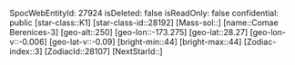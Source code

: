 ﻿---
location: [28.27,-173.275,250]
type: Station
tags:
- astro/Star

---
SpocWebEntityId: 27924
isDeleted: false
isReadOnly: false
confidential: public
[star-class::K1]
[star-class-id::28192]
[Mass-sol::]
[name::Comae Berenices-3]
[geo-alt::250]
[geo-lon::-173.275]
[geo-lat::28.27]
[geo-lon-v::-0.006]
[geo-lat-v::-0.09]
[bright-min::44]
[bright-max::44]
[Zodiac-index::3]
[ZodiacId::28107]
[NextStarId::]

